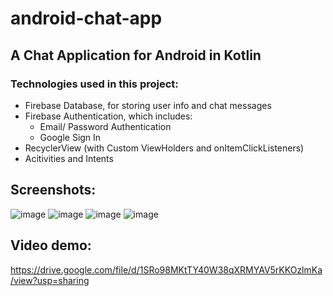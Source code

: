 # android-chat-app

## A Chat Application for Android in Kotlin

### Technologies used in this project:
- Firebase Database, for storing user info and chat messages
- Firebase Authentication, which includes:
  - Email/ Password Authentication
  - Google Sign In
- RecyclerView (with Custom ViewHolders and onItemClickListeners)
- Acitivities and Intents

## Screenshots: 

![image](https://user-images.githubusercontent.com/40564575/177771228-798c5df8-b8e0-43b8-8153-c82e532689d1.png)
![image](https://user-images.githubusercontent.com/40564575/177771276-95858985-3413-4ac7-8ed1-3aa8387e126b.png)
![image](https://user-images.githubusercontent.com/40564575/177771369-8f8942e2-6a39-4bfd-b3a3-6ce815df39d3.png)
![image](https://user-images.githubusercontent.com/40564575/177771427-9fb1b09e-0384-4c0b-871f-39c35cfb5422.png)


## Video demo:

https://drive.google.com/file/d/1SRo98MKtTY40W38qXRMYAV5rKKOzlmKa/view?usp=sharing

